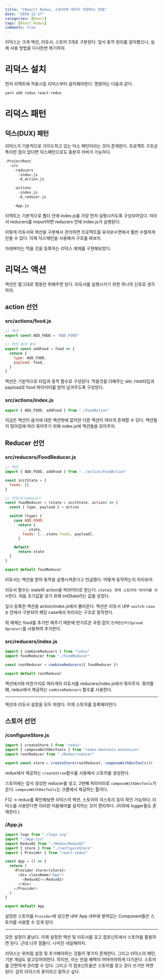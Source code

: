 ```yaml
---
title: "[React] Redux, 스토어에 데이터 저장하는 방법"
date: "2020-12-17"
categories: [React]
tags: [React Redux]
comments: true
---
```


리덕스는 크게 액션, 리듀서, 스토어 3개로 구분된다. 앞서 동작 원리를 알아봤으니, 실제 사용 방법을 다시한번 복기하자.

# 리덕스 설치

먼저 리액트에 적용시킬 리덕스부터 설치해야한다. 명령어는 다음과 같다.

```bash
yarn add redux react-redux
```

# 리덕스 패턴

## 덕스(DUX) 패턴

리덕스가 기본적으로 가이드하고 있는 덕스 패턴이라는 것이 존재한다. 프로젝트 구조상 특이한 점이 없다면 덕스패턴으로도 충분히 커버가 가능하다.

```bash
-ProjectRoot
  -src
    -reducers
      -index.js
      -A_action.js

    -actions
      -index.js
      -A_reducer.js

    -App.js
```

리액트는 기본적으로 폴더 안에 index.js를 가장 먼저 실행시키도록 구성되어있다. 따라서 reducers를 import하면 reducers 안에 index.js가 실행된다.

이렇게 리듀서와 액션을 구분해서 관리하면 프로젝트를 유지보수면에서 훨씬 수월하게 만들 수 있다. 이제 덕스패턴을 사용해서 구조를 짜보자.

아래부터는 먹을 것을 등록하는 리덕스 예제를 구현해보았다.

# 리덕스 액션

액션은 말그대로 행동만 취해주면 된다. 리듀서를 실행시키기 위한 하나의 신호로 생각하자.

## action 선언

### src/actions/food.js

```js
// 액션
export const ADD_FOOD = "ADD_FOOD"

// 액션 동작 함수
export const addFood = food => {
  return {
    type: ADD_FOOD,
    payload: food,
  }
}
```

액션은 기본적으로 타입과 동작 함수로 구성된다. 먹을것을 더해주는 `ADD_FOOD`타입과 payload로 food 파라미터를 받아 넘겨주도록 구성된다.

### src/actions/index.js

```js
export { ADD_FOOD, addFood } from "./FoodAction"
```

지금은 액션이 음식에 대한 액션밖에 없지만 다른 액션이 여러개 존재할 수 있다. 액션들이 많아짐에 따라 묶어주기 위해 index.js에 액션들을 모아주자.

## Reducer 선언

### src/reducers/FoodReducer.js

```js
// 액션
import { ADD_FOOD, addFood } from "../action/FoodAction"

const initState = {
  foods: [],
}

// 리듀서(reducer)
const foodReducer = (state = initState, action) => {
  const { type, payload } = action

  switch (type) {
    case ADD_FOOD:
      return {
        ...state,
        foods: [...state.foods, payload],
      }

    default:
      return state
  }
}

export default foodReducer
```

리듀서는 액션을 받아 동작을 실행시켜준다고 언급했다. 어떻게 동작하는지 아라보자.

리듀서 함수는 state와 action을 파라미터로 받는다. `state는 현재 스토어의 데이터를 의미`한다. 처음 초기값을 넣기 위해 initState라는 값을 넣었다.

잎사 등록한 액션을 action/index.js에서 불러온다. 액션은 리듀서 내부 `switch-case 문` 안에서 구분되어 해당 case에서 처리되는 구조로 동작한다.

위 예제는 food를 추가만 해주기 때문에 번거로운 과정 없이 `전개연산자(Spread Oprator)`를 사용하여 추가한다.

### src/reducers/index.js

```js
import { combineReducers } from "redux"
import foodReducer from "./FoodReducer"

const rootReducer = combineReducers({ foodReducer })

export default rootReducer
```

액션에서와 마찬가지로 여러개의 리듀서를 reducers/index.js에서 묶어주자. 묶어줄 떄, redux에서 제공하는 `combineReducers` 함수를 사용한다.

---

액션과 리듀서 설정을 모두 마쳤다. 이제 스토어를 등록해야한다.

## 스토어 선언

### /configureStore.js

```js
import { createStore } from "redux"
import { composeWithDevTools } from "redux-devtools-extension"
import rootReducer from "./Redux/reducer"

export const store = createStore(rootReducer, composeWithDevTools())
```

redux에서 제공하는 `createStroe`함수를 사용해서 스토어를 생성한다.

스토어에는 앞서 생성한 reducer를 넣고, 2번째 파라미터로 `composeWithDevTools`가 온다. `composeWithDevTools`는 크롬에서 제공하는 툴이다.

F12 -> redux를 확인해보면 리덕스의 액션, 스토어의 히스토리 등이 확인 가능하다. 리덕스를 사용한다면 이러한 미들웨어를 설치하는 것이 편리하다. (이외에 logger들도 존재한다.)

### /App.js

```js
import logo from "./logo.svg"
import "./App.css"
import Redux02 from "./Redux/Redux02"
import { store } from "./configureStore"
import { Provider } from "react-redux"

const App = () => {
  return (
    <Provider store={store}>
      <div className="App">
        <Redux02></Redux02>
      </div>
    </Provider>
  )
}

export default App
```

설정한 스토어를 `Provider`에 넣으면 내부 App 내부에 쌓여있는 Component들은 스토어를 사용할 수 있게 된다.

---

모든 설정이 끝났다. 이제 설정한 액션 및 리듀서를 갖고 컴포넌트에서 스토어를 활용하면 된다. 근데 너무 힘들다. 나머진 내일해야지.

리덕스는 위처럼 설정 및 추가해야하는 것들이 몇가지 존재한다. 그리고 리덕스의 패턴, 기본 개념도 알고있어야한다. 하지만, 아는 만큼 혜택이 어마어마하게 다가온다. 스토어를 간편하게 관리할 수 있다. 그리고 각 컴포넌트들은 스토어를 찾고 갖다 쓰기만 하면 된다. 감히 리덕스의 꽃이라고 말하고 싶다.
